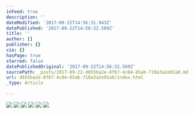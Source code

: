 ```yaml
---
inFeed: true
description: ''
dateModified: '2017-09-22T14:56:31.943Z'
datePublished: '2017-09-22T14:56:32.569Z'
title: ''
author: []
publisher: {}
via: {}
hasPage: true
starred: false
datePublishedOriginal: '2017-09-22T14:56:32.569Z'
sourcePath: _posts/2017-09-22-d655ba2e-8f67-4c84-85ab-718a3a2e91a8.md
url: d655ba2e-8f67-4c84-85ab-718a3a2e91a8/index.html
_type: Article

---
```

![](https://the-grid-user-content.s3-us-west-2.amazonaws.com/06f0c99b-bc3d-4a57-ad58-9017a5826f50.jpg)
![](https://the-grid-user-content.s3-us-west-2.amazonaws.com/24283fca-b59b-4af6-a279-abc38d1f7ae0.jpg)
![](https://the-grid-user-content.s3-us-west-2.amazonaws.com/446050d3-5978-4efd-881e-8e7469f8c156.jpg)
![](https://the-grid-user-content.s3-us-west-2.amazonaws.com/7f0da51e-b968-4f68-8a36-38cdf8301b57.jpg)
![](https://the-grid-user-content.s3-us-west-2.amazonaws.com/04978afe-8d4b-4a6b-bb59-ba726621d4ae.jpg)
![](https://the-grid-user-content.s3-us-west-2.amazonaws.com/344ea59b-f556-4059-b338-2b564365bd7a.jpg)